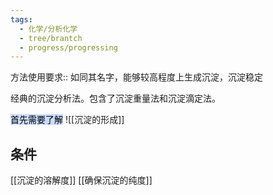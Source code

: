 ```yaml
---
tags:
  - 化学/分析化学
  - tree/brantch
  - progress/progressing
---
```



方法使用要求:: 如同其名字，能够较高程度上生成沉淀，沉淀稳定

经典的沉淀分析法。包含了沉淀重量法和沉淀滴定法。

<mark style="background: #ADCCFFA6;">首先需要了解</mark>
![[沉淀的形成]]


## 条件

[[沉淀的溶解度]]
[[确保沉淀的纯度]]
